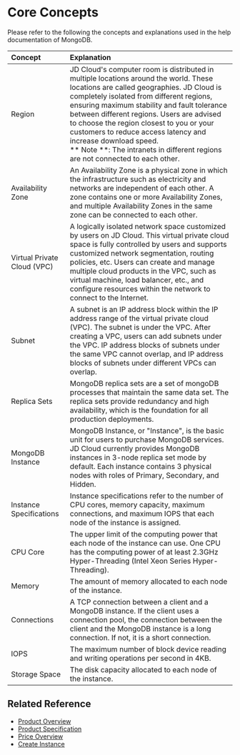 # Core Concepts
Please refer to the following the concepts and explanations used in the help documentation of MongoDB.

| Concept | Explanation |
| :- | :- |
| Region | JD Cloud's computer room is distributed in multiple locations around the world. These locations are called geographies. JD Cloud is completely isolated from different regions, ensuring maximum stability and fault tolerance between different regions. Users are advised to choose the region closest to you or your customers to reduce access latency and increase download speed. <br /> ** Note **: The intranets in different regions are not connected to each other. |
Availability Zone | An Availability Zone is a physical zone in which the infrastructure such as electricity and networks are independent of each other. A zone contains one or more Availability Zones, and multiple Availability Zones in the same zone can be connected to each other.  |
| Virtual Private Cloud (VPC) | A logically isolated network space customized by users on JD Cloud. This virtual private cloud space is fully controlled by users and supports customized network segmentation, routing policies, etc. Users can create and manage multiple cloud products in the VPC, such as virtual machine, load balancer, etc., and configure resources within the network to connect to the Internet.  |
| Subnet | A subnet is an IP address block within the IP address range of the virtual private cloud (VPC). The subnet is under the VPC. After creating a VPC, users can add subnets under the VPC. IP address blocks of subnets under the same VPC cannot overlap, and IP address blocks of subnets under different VPCs can overlap.  |
| Replica Sets | MongoDB replica sets are a set of mongoDB processes that maintain the same data set. The replica sets provide redundancy and high availability, which is the foundation for all production deployments. |
| MongoDB Instance | MongoDB Instance, or "Instance", is the basic unit for users to purchase MongoDB services. JD Cloud currently provides MongoDB instances in 3-node replica set mode by default. Each instance contains 3 physical nodes with roles of Primary, Secondary, and Hidden. | 
| Instance Specifications | Instance specifications refer to the number of CPU cores, memory capacity, maximum connections, and maximum IOPS that each node of the instance is assigned.  |
| CPU Core | The upper limit of the computing power that each node of the instance can use. One CPU has the computing power of at least 2.3GHz Hyper-Threading (Intel Xeon Series Hyper-Threading). |
| Memory | The amount of memory allocated to each node of the instance.  |
| Connections | A TCP connection between a client and a MongoDB instance. If the client uses a connection pool, the connection between the client and the MongoDB instance is a long connection. If not, it is a short connection. |
| IOPS | The maximum number of block device reading and writing operations per second in 4KB. |
| Storage Space | The disk capacity allocated to each node of the instance. |

## Related Reference

- [Product Overview](../Introduction/What-Is-MongoDB.md)
- [Product Specification](../Product-Introduction/Specification.md)
- [Price Overview](../Pricing/Price-Overview.md)
- [Create Instance](../Getting-Started/Create-Instance.md)
